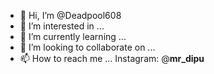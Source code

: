 - 👋 Hi, I’m @Deadpool608
- 👀 I’m interested in ...
- 🌱 I’m currently learning ...
- 💞️ I’m looking to collaborate on ...
- 📫 How to reach me ...
Instagram: @__mr_dipu__
<!---
Deadpool608/Deadpool608 is a ✨ special ✨ repository because its `README.md` (this file) appears on your GitHub profile.
You can click the Preview link to take a look at your changes.
--->

